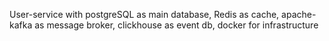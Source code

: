 User-service with postgreSQL as main database, Redis as cache,
apache-kafka as message broker, clickhouse as event db,
docker for infrastructure
